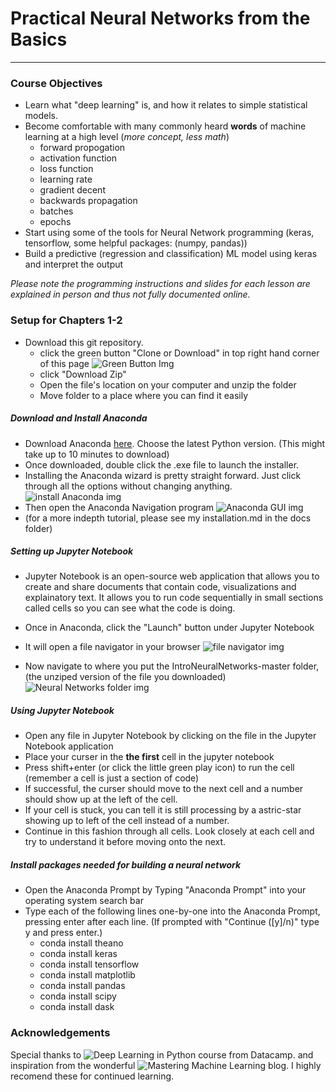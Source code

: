 # Practical Neural Networks from the Basics
---

### Course Objectives
- Learn what "deep learning" is, and how it relates to simple statistical models.
- Become comfortable with many commonly heard **words** of machine learning at a high level (*more concept, less math*)
  - forward propogation
  - activation function
  - loss function
  - learning rate
  - gradient decent
  - backwards propagation
  - batches
  - epochs
- Start using some of the tools for Neural Network programming (keras, tensorflow, some helpful packages: (numpy, pandas))
- Build a predictive (regression and classification) ML model using keras and interpret the output

*Please note the programming instructions and slides for each lesson are explained in person and thus not fully documented online.*

### Setup for Chapters 1-2
* Download this git repository.   
  * click the green button "Clone or Download" in top right hand corner of this page  ![Green Button Img](http://www.cs.williams.edu/~dbarowy/cs334s18/assets/tutorials/github/github-clone-button.png)
  * click "Download Zip"
  * Open the file's location on your computer and unzip the folder
  * Move folder to a place where you can find it easily

##### Download and Install Anaconda
* Download Anaconda [here](https://www.anaconda.com/download/#macos). Choose the latest Python version. (This might take up to 10 minutes to download)
* Once downloaded, double click the .exe file to launch the installer.
* Installing the Anaconda wizard is pretty straight forward. Just click through all the options without changing anything. ![install Anaconda img](https://3qeqpr26caki16dnhd19sv6by6v-wpengine.netdna-ssl.com/wp-content/uploads/2017/02/Anaconda-Python-Installation-Wizard.png)
* Then open the Anaconda Navigation program ![Anaconda GUI img](https://3qeqpr26caki16dnhd19sv6by6v-wpengine.netdna-ssl.com/wp-content/uploads/2017/02/Anaconda-Navigator-GUI-1024x635.png)
* (for a more indepth tutorial, please see my installation.md in the docs folder)

##### Setting up Jupyter Notebook
* Jupyter Notebook is an open-source web application that allows you to create and share documents that contain code, visualizations and explainatory text. It allows you to run code sequentially in small sections called cells so you can see what the code is doing.
* Once in Anaconda, click the "Launch" button under Jupyter Notebook
* It will open a file navigator in your browser ![file navigator img](https://github.com/josiahcoad/Intro-Neural-Networks/blob/master/TutorialPics/Screen%20Shot%202017-12-18%20at%2010.39.21%20PM.png?raw=true)

* Now navigate to where you put the IntroNeuralNetworks-master folder, (the unziped version of the file you downloaded)
![Neural Networks folder img](https://github.com/josiahcoad/Intro-Neural-Networks/blob/master/TutorialPics/Screen%20Shot%202017-12-18%20at%2010.40.01%20PM.png?raw=true)

##### Using Jupyter Notebook
* Open any file in Jupyter Notebook by clicking on the file in the Jupyter Notebook application
* Place your curser in the **the first** cell in the jupyter notebook
* Press shift+enter (or click the little green play icon) to run the cell (remember a cell is just a section of code)
* If successful, the curser should move to the next cell and a number should show up at the left of the cell.
* If your cell is stuck, you can tell it is still processing by a astric-star showing up to left of the cell instead of a number.
* Continue in this fashion through all cells. Look closely at each cell and try to understand it before moving onto the next.

##### Install packages needed for building a neural network
* Open the Anaconda Prompt by Typing "Anaconda Prompt" into your operating system search bar
* Type each of the following lines one-by-one into the Anaconda Prompt, pressing enter after each line. (If prompted with "Continue ([y]/n)" type y and press enter.)
  * conda install theano
  * conda install keras
  * conda install tensorflow
  * conda install matplotlib
  * conda install pandas
  * conda install scipy
  * conda install dask

### Acknowledgements
Special thanks to ![Deep Learning in Python](https://www.datacamp.com/courses/deep-learning-in-python) course from Datacamp.
and inspiration from the wonderful ![Mastering Machine Learning](https://machinelearningmastery.com/tutorial-first-neural-network-python-keras/) blog. I highly recomend these for continued learning.
